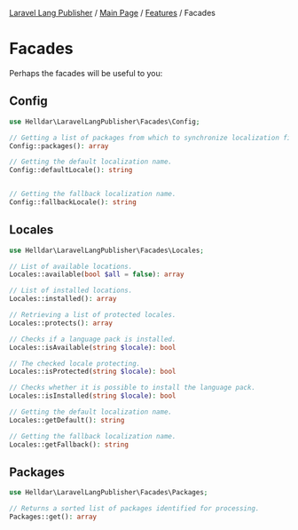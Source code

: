 [Laravel Lang Publisher][link_source] / [Main Page](../index.md) / [Features](index.md) / Facades

# Facades

Perhaps the facades will be useful to you:

## Config

```php
use Helldar\LaravelLangPublisher\Facades\Config;

// Getting a list of packages from which to synchronize localization files.
Config::packages(): array

// Getting the default localization name.
Config::defaultLocale(): string


// Getting the fallback localization name.
Config::fallbackLocale(): string
```

## Locales

```php
use Helldar\LaravelLangPublisher\Facades\Locales;

// List of available locations.
Locales::available(bool $all = false): array

// List of installed locations.
Locales::installed(): array

// Retrieving a list of protected locales.
Locales::protects(): array

// Checks if a language pack is installed.
Locales::isAvailable(string $locale): bool

// The checked locale protecting.
Locales::isProtected(string $locale): bool

// Checks whether it is possible to install the language pack.
Locales::isInstalled(string $locale): bool

// Getting the default localization name.
Locales::getDefault(): string

// Getting the fallback localization name.
Locales::getFallback(): string
```

## Packages

```php
use Helldar\LaravelLangPublisher\Facades\Packages;

// Returns a sorted list of packages identified for processing.
Packages::get(): array
```

[link_source]:  https://github.com/andrey-helldar/laravel-lang-publisher
